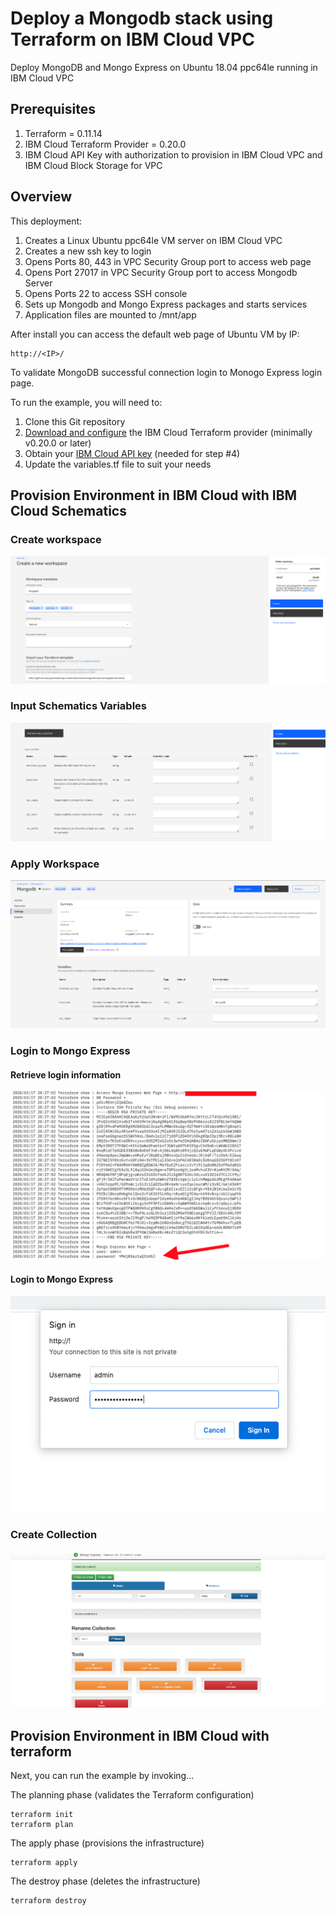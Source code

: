 # Deploy a Mongodb stack using Terraform on IBM Cloud VPC 

Deploy MongoDB and Mongo Express on Ubuntu 18.04 ppc64le running in IBM Cloud VPC

## Prerequisites 

1. Terraform = 0.11.14 
2. IBM Cloud Terraform Provider = 0.20.0 
3. IBM Cloud API Key with authorization to provision in IBM Cloud VPC and IBM Cloud Block Storage for VPC 

## Overview

This deployment:
  1. Creates a Linux Ubuntu ppc64le VM server on IBM Cloud VPC 
  2. Creates a new ssh key to login 
  3. Opens Ports 80, 443 in VPC Security Group port to access web page 
  4. Opens Port 27017 in VPC Security Group port to access Mongodb Server 
  5. Opens Ports 22 to access SSH console
  6. Sets up Mongodb and Mongo Express packages and starts services
  7. Application files are mounted to /mnt/app 

After install you can access the default web page of Ubuntu VM by IP:

    http://<IP>/  

To validate MongoDB successful connection login to Monogo Express login page.

To run the example, you will need to:

1. Clone this Git repository
2. [Download and configure](https://github.com/IBM-Cloud/terraform-provider-ibm) the IBM Cloud Terraform provider (minimally v0.20.0 or later)
3. Obtain your [IBM Cloud API key](https://cloud.ibm.com) (needed for step #4)
4. Update the variables.tf file to suit your needs
## Provision Environment in IBM Cloud with IBM Cloud Schematics

### Create workspace 
![](./assets/images/create_workspace.png)
### Input Schematics Variables
![](./assets/images/retrieve_input_variables.png)
### Apply Workspace 
![](./assets/images/apply_workspace.png)
### Login to Mongo Express
#### Retrieve login information
![](./assets/images/login_credentials.png)
#### Login to Mongo Express 
![](./assets/images/login.png)
### Create Collection
![](./assets/images/create_a_collection.png)


## Provision Environment in IBM Cloud with terraform
Next, you can run the example by invoking...

The planning phase (validates the Terraform configuration)

```shell
terraform init
terraform plan
```

The apply phase (provisions the infrastructure)

```shell
terraform apply
```

The destroy phase (deletes the infrastructure)

```shell
terraform destroy
```



